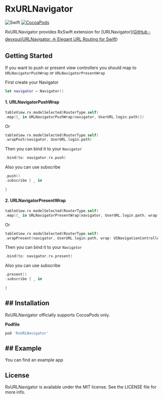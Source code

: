 # RxURLNavigator
![Swift](https://img.shields.io/badge/Swift-4.2-orange.svg)
[![CocoaPods](http://img.shields.io/cocoapods/v/URLNavigator.svg)](https://cocoapods.org/pods/URLNavigator)

RxURLNavigator provides RxSwift extension for [URLNavigator]([GitHub - devxoul/URLNavigator: ⛵️ Elegant URL Routing for Swift](https://github.com/devxoul/URLNavigator))

## Getting Started
If you want to push or present view controllers you should map to  `URLNavigatorPushWrap` or `URLNavigatorPresentWrap `  

First create your  Navigator

```swift
let navigator = Navigator()
```

#### 1. URLNavigatorPushWrap

```swift
tableView.rx.modelSelected(RouterType.self)
.map({_ in URLNavigatorPushWrap(navigator, UserURL.login.path)})
```

Or 

```swift 
tableView.rx.modelSelected(RouterType.self)
.wrapPush(navigator, UserURL.login.path)
```

Then you can bind it to your  `Navigator`
```swift
.bind(to: navigator.rx.push)
```

Also you can  use subscribe
``` swift
.push()
.subscribe { _ in
	
}
```

#### 2. URLNavigatorPresentWrap

```swift
tableView.rx.modelSelected(RouterType.self)
.map({_ in URLNavigatorPresentWrap(navigator, UserURL.login.path, wrap: UINavigationController.self)})
```

Or 

```swift 
tableView.rx.modelSelected(RouterType.self)
.wrapPresent(navigator, UserURL.login.path, wrap: UINavigationController.self)
```

Then you can bind it to your  `Navigator`
```swift
.bind(to: navigator.rx.present)
```

Also you can  use subscribe
``` swift
.present()
.subscribe { _ in
	
}
```

## ## Installation

RxURLNavigator officially supports CocoaPods only.

**Podfile**

```ruby
pod 'RxURLNavigator'
```

## ## Example

You can find an example app 

## License
RxURLNavigator is available under the MIT license. See the LICENSE file for more info.